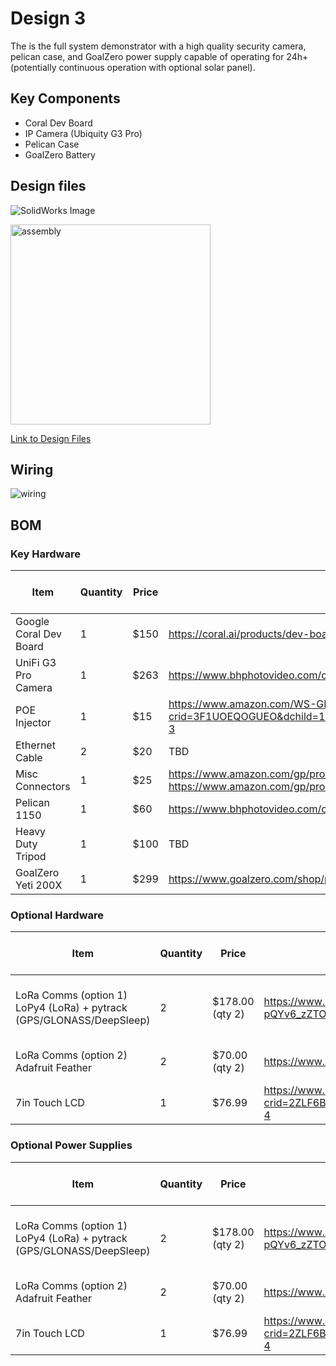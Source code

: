 # Design 3

The is the full system demonstrator with a high quality security camera, pelican case, and GoalZero power supply capable of operating for 24h+ (potentially continuous operation with optional solar panel).

## Key Components

- Coral Dev Board
- IP Camera (Ubiquity G3 Pro)
- Pelican Case
- GoalZero Battery

## Design files

![SolidWorks Image](../documentation/images/005.jpg)

<img src="../documentation/images/design-3.mp4.gif" alt="assembly" width="320 ">

[Link to Design Files](../3d-design-files)

## Wiring

![wiring](../documentation/images/003.jpeg)

## BOM

### Key Hardware

| Item                    | Quantity | Price | Link                                                                                                                                                                                                        | Power Datasheet Spec | Power Actual Measured | Weight  | Other |
|-------------------------|----------|-------|-------------------------------------------------------------------------------------------------------------------------------------------------------------------------------------------------------------|----------------------|-----------------------|---------|-------|
| Google Coral Dev Board  | 1        | $150  | https://coral.ai/products/dev-board                                                                                                                                                                         | 15W                  |                       | < 1lbs  |       |
| UniFi G3 Pro Camera     | 1        | $263  | https://www.bhphotovideo.com/c/product/1387763-REG/ubiquiti_networks_uvc_g3_pro_unifi_video_g3_pro_1080p.html                                                                                               | 12.5W                |                       | 1.5lbs  |       |
| POE Injector            | 1        | $15   | https://www.amazon.com/WS-GPOE-1-WM-Gigabit-Passive-Ethernet-Injector/dp/B00ENNUWO4/ref=sr_1_3?crid=3F1UOEQOGUEO&dchild=1&keywords=24v+poe+injector+dc&qid=1591818504&sprefix=24v+poe+i%2Caps%2C146&sr=8-3  | N/A                  |                       | < 1lbs  |       |
| Ethernet Cable          | 2        | $20   | TBD                                                                                                                                                                                                         | N/A                  |                       | < 1lbs  |       |
| Misc Connectors         | 1        | $25   | https://www.amazon.com/gp/product/B07KSSV8LD/ref=ox_sc_act_title_3?smid=A323VFV6W4CN1S&psc=1     https://www.amazon.com/gp/product/B08169ZB5C/ref=ox_sc_act_title_6?smid=A3MDC9KUHU6B27&psc=1               | N/A                  |                       |         |       |
| Pelican 1150            | 1        | $60   | https://www.bhphotovideo.com/c/product/83166-REG/Pelican_1150_000_110_1150_Case_with_Foam.html                                                                                                              | N/A                  |                       | ~3lbs   |       |
| Heavy Duty Tripod       | 1        | $100  | TBD                                                                                                                                                                                                         | N/A                  |                       | ~10lbs  |       |
| GoalZero Yeti 200X      | 1        | $299  | https://www.goalzero.com/shop/portable-power/goal-zero-yeti-200x/                                                                                                                                           | 187Wh (Li-ion)       |                       | 5lbs    |       |

### Optional Hardware

| Item                                                                        | Quantity  | Price            | Link                                                                                                                                                                                                                                | Power Datasheet Spec  | Power Actual Measured  | Weight   | Other                         |
|-----------------------------------------------------------------------------|-----------|------------------|-------------------------------------------------------------------------------------------------------------------------------------------------------------------------------------------------------------------------------------|-----------------------|------------------------|----------|-------------------------------|
| LoRa Comms  (option 1)     LoPy4 (LoRa) +  pytrack (GPS/GLONASS/DeepSleep)  | 2         | $178.00 (qty 2)  | https://www.sparkfun.com/products/14674     https://www.arrow.com/en/products/pytrack/pycom-ltd?gclid=Cj0KCQjw2PP1BRCiARIsAEqv-pQYv6_zZTOPEGluY6ujHW9V3s7nRozhEoCmTeF9tF68LORfolGYmOAaAqaiEALw_wcB                                  | 330mW                 |                        | 3 oz.    | Range: up to 5km  BW: 125kHz  |
| LoRa Comms  (option 2)  Adafruit Feather                                    | 2         | $70.00 (qty 2)   | https://www.adafruit.com/product/3178                                                                                                                                                                                               | ~400mW (estimated)    |                        | << 3oz   | Range: ?  BW: 125kHz          |
| 7in Touch LCD                                                               | 1         | $76.99           | https://www.amazon.com/Lebula-Touchscreen-Raspberry-1024X600-Capacitive/dp/B07VNX4ZWY/ref=sr_1_4?crid=2ZLF6BWNR49J9&dchild=1&keywords=7+in+capacitive+touchscreen+raspberry+pi&qid=1591041969&sprefix=7in+capac%2Caps%2C139&sr=8-4  | ?                     | 5.2W                   | 0.5lbs   |                               |

### Optional Power Supplies

| Item                                                                        | Quantity  | Price            | Link                                                                                                                                                                                                                                | Power Datasheet Spec  | Power Actual Measured  | Weight   | Other                         |
|-----------------------------------------------------------------------------|-----------|------------------|-------------------------------------------------------------------------------------------------------------------------------------------------------------------------------------------------------------------------------------|-----------------------|------------------------|----------|-------------------------------|
| LoRa Comms  (option 1)     LoPy4 (LoRa) +  pytrack (GPS/GLONASS/DeepSleep)  | 2         | $178.00 (qty 2)  | https://www.sparkfun.com/products/14674     https://www.arrow.com/en/products/pytrack/pycom-ltd?gclid=Cj0KCQjw2PP1BRCiARIsAEqv-pQYv6_zZTOPEGluY6ujHW9V3s7nRozhEoCmTeF9tF68LORfolGYmOAaAqaiEALw_wcB                                  | 330mW                 |                        | 3 oz.    | Range: up to 5km  BW: 125kHz  |
| LoRa Comms  (option 2)  Adafruit Feather                                    | 2         | $70.00 (qty 2)   | https://www.adafruit.com/product/3178                                                                                                                                                                                               | ~400mW (estimated)    |                        | << 3oz   | Range: ?  BW: 125kHz          |
| 7in Touch LCD                                                               | 1         | $76.99           | https://www.amazon.com/Lebula-Touchscreen-Raspberry-1024X600-Capacitive/dp/B07VNX4ZWY/ref=sr_1_4?crid=2ZLF6BWNR49J9&dchild=1&keywords=7+in+capacitive+touchscreen+raspberry+pi&qid=1591041969&sprefix=7in+capac%2Caps%2C139&sr=8-4  | ?                     | 5.2W                   | 0.5lbs   |                               |
